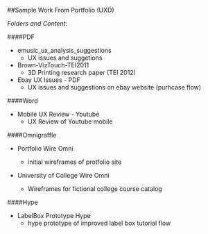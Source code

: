 
##Sample Work From Portfolio (UXD)

*Folders and Content:*

####PDF
- emusic_ux_analysis_suggestions
    - UX issues and suggetions
- Brown-VizTouch-TEI2011
    - 3D Printing research paper (TEI 2012)
- Ebay UX Issues - PDF
    - UX issues and suggestions on ebay website (purhcase flow)

####Word
- Mobile UX Review - Youtube
    - UX Review of Youtube mobile


####Omnigraffle
- Portfolio Wire Omni
    - initial wireframes of protfolio site

- University of College Wire Omni
    - Wireframes for fictional college course catalog
  
####Hype
- LabelBox Prototype Hype
    - hype prototype of improved label box tutorial flow